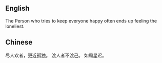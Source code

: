 ## English
The Person who tries to keep everyone happy often ends up feeling the loneliest.

## Chinese
尽人欢者，更近孤独。
渡人者不渡己。
如周星迟。
